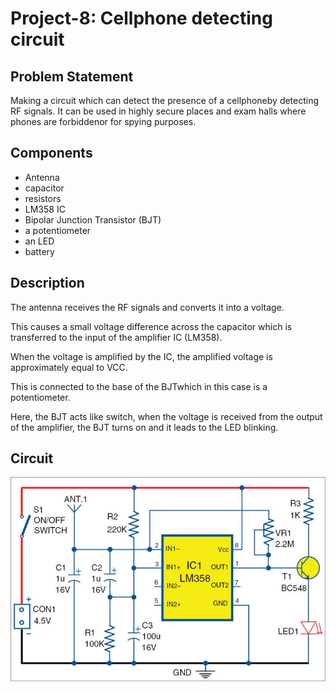 # Project-8: Cellphone detecting circuit
## Problem Statement
Making a circuit which can detect the presence of a cellphoneby detecting RF signals. It can be used in highly secure places and exam halls where phones are forbiddenor for spying purposes.
## Components
* Antenna
* capacitor
* resistors
* LM358  IC
* Bipolar  Junction  Transistor  (BJT)
* a potentiometer
* an LED
* battery
## Description
The antenna receives the RF signals and converts it into a voltage.

This  causes  a  small  voltage  difference  across  the  capacitor  which  is transferred to the input of the amplifier IC (LM358).

When  the  voltage  is   amplified  by  the  IC,  the  amplified  voltage  is approximately equal to VCC.

This  is   connected  to  the  base  of   the  BJTwhich  in  this  case  is  a potentiometer.

Here,  the  BJT  acts  like  switch,  when  the  voltage  is  received  from  the output of the amplifier, the BJT turns on and it leads to the LED blinking.
## Circuit
![](rfsignal.jpg)
